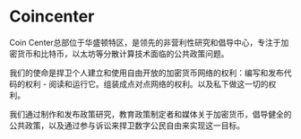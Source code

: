 # Coincenter

Coin Center总部位于华盛顿特区，是领先的非营利性研究和倡导中心，专注于加密货币和比特币，以太坊等分散计算技术面临的公共政策问题。

我们的使命是捍卫个人建立和使用自由开放的加密货币网络的权利：编写和发布代码的权利 - 阅读和运行它。组装成点对点网络的权利。以及私下做这一切的权利。

我们通过制作和发布政策研究，教育政策制定者和媒体关于加密货币，倡导健全的公共政策，以及通过参与诉讼来捍卫数字公民自由来实现这一目标。
